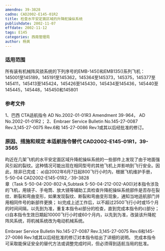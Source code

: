 ```yaml
---
amendno: 39-3828
cadno: CAD2002-E145-01R2
title: 检查水平安定面区域的升降舵操纵系统
publishdate: 2002-11-07
effdate: 2002-11-12
tags: E145
categories: 西南管理局
author: 杨爽
---
```


### 适用范围 
所有装有机械阵风锁系统的下列序号的EMB-145()和EMB135()系列飞机：
145001至145189，145191至145362，145364至145373，145375，145377至145411，145413至145424，145426至145430，145434至145436，145440至145445，145448，145450和145801

### 参考文件
1、巴西 CTA适航指令 AD No.2002-01-01R3 Amendment 39-964， AD No.2002-01-01R2；
 2、Embraer Service Bulletin No.145-27-0087 Rev.3,145-27-0075 Rev.6和 145-27-0086 Rev.1或其以后经批准的修订。

### 原因、措施和规定 本适航指令替代 CAD2002-E145-01R1，39-3565
昀近在几架飞机的水平安定面区域升降舵操纵系统的一些部件上发现了由于地面强风引起的裂纹。这种情况可能出现在相同型号的其他飞机上并影响到飞行安全。因此，除非已完成： 
a)自2002年6月7日起800飞行小时内，根据飞机维护手册， 5-50-04 
  CAD2002-E145-01R2／39-3828   
章（Task 5-50-04-200-802-A,Subtask 5-50-04-212-002-A00)对本指令涉及的飞机，用镜子、手电筒、放大镜等辅助工具检查升降舵操纵系统部件是否存在裂纹、断裂和弯曲变形，如果发现裂纹、断裂和弯曲变形现象，通知当地适航部门并用相同件号的新部件更换； 
b)完成上述工作后，以不超过2500飞行小时或15个月的时间间隔，以先到为准，重复本指令a)部分的检查，直到完成本指令的c)部分； 
c)自本指令生效日期起10000飞行小时或60个月内，以先到为准，改装该升降舵阵风系统，将机械系统改为电动机械系统。 

Embraer Service Bulletin No.145-27-0087 Rev.3,145-27-0075 Rev.6和145-27-0086 Rev.1或其以后经批准的修订对本指令给出了详细的说明。 
完成本指令可采取能保证安全的替代方法或调整完成时间，但必须得到适航当局的批准。
